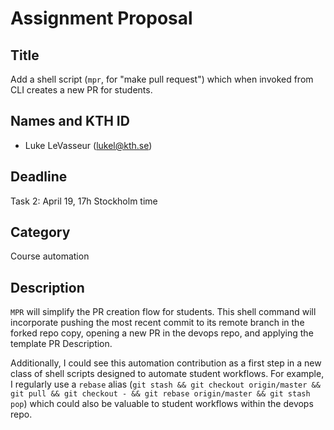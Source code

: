 # Assignment Proposal

## Title

Add a shell script (`mpr`, for "make pull request") which when invoked from CLI creates a new PR for students.

## Names and KTH ID

- Luke LeVasseur (lukel@kth.se)

## Deadline

Task 2: April 19, 17h Stockholm time

## Category

Course automation

## Description

`MPR` will simplify the PR creation flow for students. This shell command will incorporate pushing the most recent
commit to its remote branch in the forked repo copy, opening a new PR in the devops repo, and applying the template PR
Description.

Additionally, I could see this automation contribution as a first step in a new class of shell scripts designed to
automate student workflows. For example, I regularly use a `rebase`
alias (`git stash && git checkout origin/master && git pull && git checkout - && git rebase origin/master && git stash pop`)
which could also be valuable to student workflows within the devops repo.